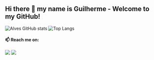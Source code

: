 ## Hi there 👋 my name is Guilherme - Welcome to my GitHub!

![Alves GitHub stats](https://github-readme-stats.vercel.app/api?username=gui1416&show_icons=true&theme=dracula)
![Top Langs](https://github-readme-stats.vercel.app/api/top-langs/?username=gui1416&layout=compact&theme=dracula)


#### 📫 Reach me on:

<div> 

  <a href = "mailto:guilhermerm2005@gmail.com"><img src="https://img.shields.io/badge/-Gmail-%23333?style=for-the-badge&logo=gmail&logoColor=white" target="_blank"></a>
  <a href="https://www.linkedin.com/in/guilherme-rabelo-3aa160294/" target="_blank"><img src="https://img.shields.io/badge/-LinkedIn-%230077B5?style=for-the-badge&logo=linkedin&logoColor=white" target="_blank"></a> 


